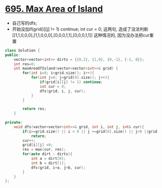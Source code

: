 # [695. Max Area of Island](https://leetcode.com/problems/max-area-of-island/description/)
* 自己写的dfs; 
* 开始没加if(grid[i][j] != 1) continue;   int cur = 0; 这两句, 造成了没法判断[[1,1,0,0,0],[1,1,0,0,0],[0,0,0,1,1],[0,0,0,1,1]] 这种情况的, 因为没办法把cur重置

```c++
class Solution {
public:
    vector<vector<int>> dirts = {{0,1}, {1,0}, {0,-1}, {-1, 0}};
    int res=0;
    int maxAreaOfIsland(vector<vector<int>>& grid) {
        for(int i=0; i<grid.size(); i++){
            for(int j=0; j<grid[0].size(); j++){
                if(grid[i][j] != 1) continue; 
                int cur = 0;
                dfs(grid, i, j, cur);         
            }
        }

        return res;
    }
    
private:
    void dfs(vector<vector<int>>& grid, int i, int j, int& cur){
        if(i>=grid.size() || i < 0 || j >=grid[0].size() || j<0 ||grid[i][j] == 0)
            return;
        cur++;
        grid[i][j] =0;
        res = max(cur, res);
        for(auto dirt : dirts){
            int a = dirt[0];
            int b = dirt[1];
            dfs(grid, i+a, j+b, cur);
        }      
    }
};
```
